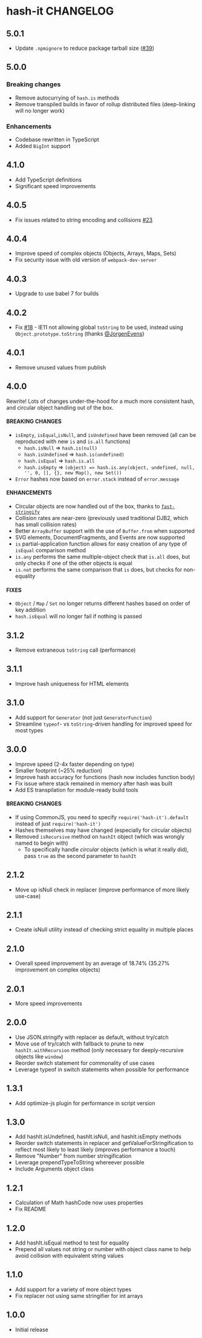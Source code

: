# hash-it CHANGELOG

## 5.0.1

- Update `.npmignore` to reduce package tarball size ([#39](https://github.com/planttheidea/hash-it/pull/39))

## 5.0.0

### Breaking changes

- Remove autocurrying of `hash.is` methods
- Remove transpiled builds in favor of rollup distributed files (deep-linking will no longer work)

### Enhancements

- Codebase rewritten in TypeScript
- Added `BigInt` support

## 4.1.0

- Add TypeScript definitions
- Significant speed improvements

## 4.0.5

- Fix issues related to string encoding and collisions
  [#23](https://github.com/planttheidea/hash-it/issues/23)

## 4.0.4

- Improve speed of complex objects (Objects, Arrays, Maps, Sets)
- Fix security issue with old version of `webpack-dev-server`

## 4.0.3

- Upgrade to use babel 7 for builds

## 4.0.2

- Fix [#18](https://github.com/planttheidea/hash-it/pull/18) - IE11 not allowing global `toString`
  to be used, instead using `Object.prototype.toString` (thanks
  [@JorgenEvens](https://github.com/JorgenEvens))

## 4.0.1

- Remove unused values from publish

## 4.0.0

Rewrite! Lots of changes under-the-hood for a much more consistent hash, and circular object
handling out of the box.

#### BREAKING CHANGES

- `isEmpty`, `isEqual`,`isNull`, and `isUndefined` have been removed (all can be reproduced with new
  `is` and `is.all` functions)
  - `hash.isNull` => `hash.is(null)`
  - `hash.isUndefined` => `hash.is(undefined)`
  - `hash.isEqual` => `hash.is.all`
  - `hash.isEmpty` =>
    `(object) => hash.is.any(object, undefined, null, '', 0, [], {}, new Map(), new Set())`
- `Error` hashes now based on `error.stack` instead of `error.message`

#### ENHANCEMENTS

- Circular objects are now handled out of the box, thanks to
  [`fast-stringify`](https://github.com/planttheidea/fast-stringify)
- Collision rates are near-zero (previously used traditional DJB2, which has small collision rates)
- Better `ArrayBuffer` support with the use of `Buffer.from` when supported
- SVG elements, DocumentFragments, and Events are now supported
- `is` partial-application function allows for easy creation of any type of `isEqual` comparison
  method
- `is.any` performs the same multiple-object check that `is.all` does, but only checks if one of the
  other objects is equal
- `is.not` performs the same comparison that `is` does, but checks for non-equality

#### FIXES

- `Object` / `Map` / `Set` no longer returns different hashes based on order of key addition
- `hash.isEqual` will no longer fail if nothing is passed

## 3.1.2

- Remove extraneous `toString` call (performance)

## 3.1.1

- Improve hash uniqueness for HTML elements

## 3.1.0

- Add support for `Generator` (not just `GeneratorFunction`)
- Streamline `typeof`- vs `toString`-driven handling for improved speed for most types

## 3.0.0

- Improve speed (2-4x faster depending on type)
- Smaller footprint (~25% reduction)
- Improve hash accuracy for functions (hash now includes function body)
- Fix issue where stack remained in memory after hash was built
- Add ES transpilation for module-ready build tools

#### BREAKING CHANGES

- If using CommonJS, you need to specify `require('hash-it').default` instead of just
  `require('hash-it')`
- Hashes themselves may have changed (especially for circular objects)
- Removed `isRecursive` method on `hashIt` object (which was wrongly named to begin with)
  - To specifically handle _circular_ objects (which is what it really did), pass `true` as the
    second parameter to `hashIt`

## 2.1.2

- Move up isNull check in replacer (improve performance of more likely use-case)

## 2.1.1

- Create isNull utility instead of checking strict equality in multiple places

## 2.1.0

- Overall speed improvement by an average of 18.74% (35.27% improvement on complex objects)

## 2.0.1

- More speed improvements

## 2.0.0

- Use JSON.stringify with replacer as default, without try/catch
- Move use of try/catch with fallback to prune to new `hashIt.withRecursion` method (only necessary
  for deeply-recursive objects like `window`)
- Reorder switch statement for commonality of use cases
- Leverage typeof in switch statements when possible for performance

## 1.3.1

- Add optimize-js plugin for performance in script version

## 1.3.0

- Add hashIt.isUndefined, hashIt.isNull, and hashIt.isEmpty methods
- Reorder switch statements in replacer and getValueForStringification to reflect most likely to
  least likely (improves performance a touch)
- Remove "Number" from number stringification
- Leverage prependTypeToString whereever possible
- Include Arguments object class

## 1.2.1

- Calculation of Math hashCode now uses properties
- Fix README

## 1.2.0

- Add hashIt.isEqual method to test for equality
- Prepend all values not string or number with object class name to help avoid collision with
  equivalent string values

## 1.1.0

- Add support for a variety of more object types
- Fix replacer not using same stringifier for int arrays

## 1.0.0

- Initial release
